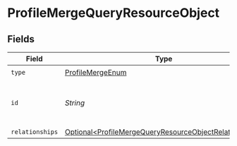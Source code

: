 # ProfileMergeQueryResourceObject


## Fields

| Field                                                                                                                              | Type                                                                                                                               | Required                                                                                                                           | Description                                                                                                                        | Example                                                                                                                            |
| ---------------------------------------------------------------------------------------------------------------------------------- | ---------------------------------------------------------------------------------------------------------------------------------- | ---------------------------------------------------------------------------------------------------------------------------------- | ---------------------------------------------------------------------------------------------------------------------------------- | ---------------------------------------------------------------------------------------------------------------------------------- |
| `type`                                                                                                                             | [ProfileMergeEnum](../../models/components/ProfileMergeEnum.md)                                                                    | :heavy_check_mark:                                                                                                                 | N/A                                                                                                                                |                                                                                                                                    |
| `id`                                                                                                                               | *String*                                                                                                                           | :heavy_check_mark:                                                                                                                 | The ID of the destination profile to merge into                                                                                    | 01GDDKASAP8TKDDA2GRZDSVP4H                                                                                                         |
| `relationships`                                                                                                                    | [Optional\<ProfileMergeQueryResourceObjectRelationships>](../../models/components/ProfileMergeQueryResourceObjectRelationships.md) | :heavy_minus_sign:                                                                                                                 | N/A                                                                                                                                |                                                                                                                                    |
